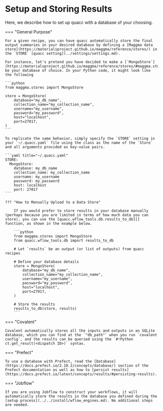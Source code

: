 # Setup and Storing Results

Here, we describe how to set up quacc with a database of your choosing.

=== "General Purpose"

    For a given recipe, you can have quacc automatically store the final output summaries in your desired database by defining a [Maggma data store](https://materialsproject.github.io/maggma/reference/stores/) in the `STORE` [quacc setting](../settings/settings.md).

    For instance, let's pretend you have decided to make a [`MongoStore`](https://materialsproject.github.io/maggma/reference/stores/#maggma.stores.mongolike.MongoStore) be your database of choice. In your Python code, it might look like the following

    ```python
    from maggma.stores import MongoStore

    store = MongoStore(
        database="my_db_name",
        collection_name="my_collection_name",
        username="my_username",
        password="my_password",
        host="localhost",
        port=27017,
    )
    ```

    To replicate the same behavior, simply specify the `STORE` setting in your `~/.quacc.yaml` file using the class as the name of the `Store` and all arguments provided as key-value pairs.

    ```yaml title="~/.quacc.yaml"
    STORE:
      MongoStore:
        database: my_db_name
        collection_name: my_collection_name
        username: my_username
        password: my_password
        host: localhost
        port: 27017
    ```

    ??? "How to Manually Upload to a Data Store"

        If you would prefer to store results in your database manually (perhaps because you are limited in terms of how much data you can store), you can use the [quacc.wflow_tools.db.results_to_db][] function, as shown in the example below.

        ```python
        from maggma.stores import MongoStore
        from quacc.wflow_tools.db import results_to_db

        # Let `results` be an output (or list of outputs) from quacc recipes

        # Define your database details
        store = MongoStore(
            database="my_db_name",
            collection_name="my_collection_name",
            username="my_username",
            password="my_password",
            host="localhost",
            port=27017,
        )

        # Store the results
        results_to_db(store, results)
        ```

=== "Covalent"

    Covalent automatically stores all the inputs and outputs in an SQLite database, which you can find at the `"db_path"` when you run `covalent config`, and the results can be queried using the `#!Python ct.get_result(<dispatch ID>)` syntax.

=== "Prefect"

    To use a database with Prefect, read the [Database](https://docs.prefect.io/2.10.2/concepts/database/) section of the Prefect documentation as well as how to [persist results](https://docs.prefect.io/latest/concepts/results/#persisting-results).

=== "Jobflow"

    If you are using Jobflow to construct your workflows, it will automatically store the results in the database you defined during the [setup process](../../install/wflow_engines.md). No additional steps are needed.
